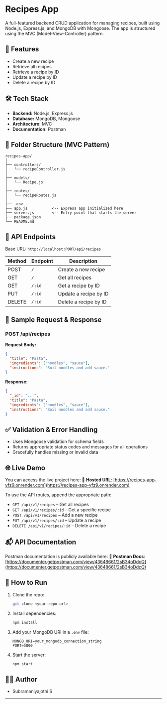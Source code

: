 # Recipes App

A full-featured backend CRUD application for managing recipes, built using Node.js, Express.js, and MongoDB with Mongoose. The app is structured using the MVC (Model-View-Controller) pattern.

## 🚀 Features

* Create a new recipe
* Retrieve all recipes
* Retrieve a recipe by ID
* Update a recipe by ID
* Delete a recipe by ID

## 🛠️ Tech Stack

* **Backend:** Node.js, Express.js
* **Database:** MongoDB, Mongoose
* **Architecture:** MVC
* **Documentation:** Postman

## 📁 Folder Structure (MVC Pattern)

```
recipes-app/
│
├── controllers/
│   └── recipeController.js
│
├── models/
│   └── Recipe.js
│
├── routes/
│   └── recipeRoutes.js
│
├── .env
├── app.js           <-- Express app initialized here
├── server.js        <-- Entry point that starts the server
├── package.json
└── README.md
```

## 🔗 API Endpoints

Base URL: `http://localhost:PORT/api/recipes`

| Method | Endpoint | Description           |
| ------ | -------- | --------------------- |
| POST   | `/`      | Create a new recipe   |
| GET    | `/`      | Get all recipes       |
| GET    | `/:id`   | Get a recipe by ID    |
| PUT    | `/:id`   | Update a recipe by ID |
| DELETE | `/:id`   | Delete a recipe by ID |

## 📄 Sample Request & Response

### POST /api/recipes

**Request Body:**

```json
{
  "title": "Pasta",
  "ingredients": ["noodles", "sauce"],
  "instructions": "Boil noodles and add sauce."
}
```

**Response:**

```json
{
  "_id": "...",
  "title": "Pasta",
  "ingredients": ["noodles", "sauce"],
  "instructions": "Boil noodles and add sauce."
}
```

## ✅ Validation & Error Handling

* Uses Mongoose validation for schema fields
* Returns appropriate status codes and messages for all operations
* Gracefully handles missing or invalid data

## 🌐 Live Demo

You can access the live project here:
🔗 **Hosted URL**: [https://recipes-app-yfz9.onrender.com](https://recipes-app-yfz9.onrender.com)

To use the API routes, append the appropriate path:

* `GET /api/v1/recipes` – Get all recipes
* `GET /api/v1/recipes/:id` – Get a specific recipe
* `POST /api/v1/recipes` – Add a new recipe
* `PUT /api/v1/recipes/:id` – Update a recipe
* `DELETE /api/v1/recipes/:id` – Delete a recipe

## 📬 API Documentation

Postman documentation is publicly available here:
🔗 **Postman Docs**: [https://documenter.getpostman.com/view/43648661/2sB34oDdcQ](https://documenter.getpostman.com/view/43648661/2sB34oDdcQ)

## 📝 How to Run

1. Clone the repo:

   ```bash
   git clone <your-repo-url>
   ```
2. Install dependencies:

   ```bash
   npm install
   ```
3. Add your MongoDB URI in a `.env` file:

   ```env
   MONGO_URI=your_mongodb_connection_string
   PORT=5000
   ```
4. Start the server:

   ```bash
   npm start
   ```

## 👨‍💻 Author

* Subramaniyajothi S

---
